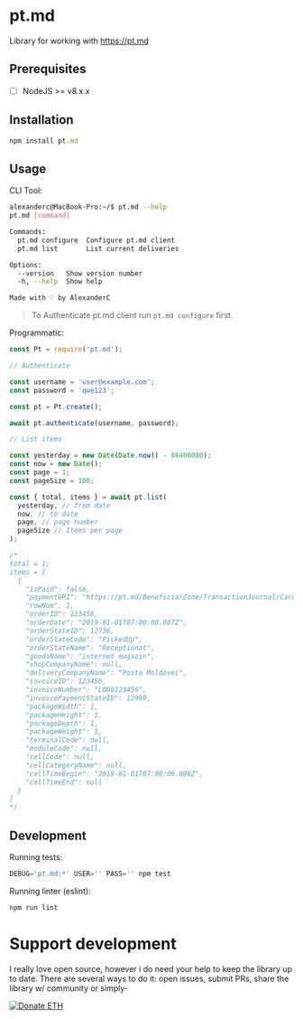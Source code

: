 # pt.md
Library for working with https://pt.md

## Prerequisites

- [ ] NodeJS >= v8.x.x

## Installation

```javascript
npm install pt.md
```

## Usage

CLI Tool:

```bash
alexanderc@MacBook-Pro:~/$ pt.md --help
pt.md [command]

Commands:
  pt.md configure  Configure pt.md client
  pt.md list       List current deliveries

Options:
  --version   Show version number                                      [boolean]
  -h, --help  Show help                                                [boolean]

Made with ♡ by AlexanderC
```

> To Authenticate pt.md client run `pt.md configure` first.

Programmatic:

```javascript
const Pt = require('pt.md');

// Authenticate

const username = 'user@example.com';
const password = 'qwe123';

const pt = Pt.create();

await pt.authenticate(username, password);

// List items

const yesterday = new Date(Date.now() - 86400000);
const now = new Date();
const page = 1;
const pageSize = 100;

const { total, items } = await pt.list(
  yesterday, // from date
  now, // to date
  page, // page number
  pageSize // Items per page
);

/*
total = 1;
items = [
  {
    "isPaid": false,
    "paymentURI": "https://pt.md/BeneficiarZone/TransactionJournal/CardPayOrder?id=123456",
    "rowNum": 1,
    "orderID": 123456,
    "orderDate": "2019-01-01T07:00:00.007Z",
    "orderStateID": 12736,
    "orderStateCode": "PickedUp",
    "orderStateName": "Recepționat",
    "goodsName": "internet magazin",
    "shopCompanyName": null,
    "deliveryCompanyName": "Posta Moldovei",
    "invoiceID": 123456,
    "invoiceNumber": "L000123456",
    "invoicePaymentStateID": 12990,
    "packageWidth": 1,
    "packageHeight": 1,
    "packageDepth": 1,
    "packageWeight": 1,
    "terminalCode": null,
    "moduleCode": null,
    "cellCode": null,
    "cellCategoryName": null,
    "cellTimeBegin": "2019-01-01T07:00:00.000Z",
    "cellTimeEnd": null
  }
]
*/
```

## Development

Running tests:

```javascript
DEBUG='pt.md:*' USER='' PASS='' npm test
```

Running linter (eslint):

```javascript
npm run lint
```

# Support development

I really love open source, however i do need your help to
keep the library up to date. There are several ways to do it:
open issues, submit PRs, share the library w/ community or simply-

<a href="https://etherdonation.com/d?to=0x4a1eade6b3780b50582344c162a547d04e4e8e4a" target="_blank" title="Donate ETH"><img src="https://etherdonation.com/i/btn/donate-btn.png" alt="Donate ETH"/></a>

